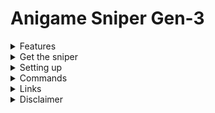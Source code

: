 # Anigame Sniper Gen-3

<details>
<summary>Features</summary>
<br/>

- Inbuilt Spammer , can spam with multiple accounts
- Responds to your messages in discord (on/off)
- Snipes only where you want it to
- Set latency so that the bot waits for some seconds before claiming the cards , could be a number or a range (->setlatency 5 "OR" ->setlatency 5-10)
- claims anigame lottery (on/off)
- claims anigame hourly (on/off)
- does anigames battle all (on/off) every hour
- claims izzi lottery (on/off)
- claims izzi hourly (on/off)
- does izzi battle all (on/off) every hour
- notifies you if you catch a valuable card (you can configure what the valuable card is in notifications.json )

</details>

<details>
<summary>Get the sniper</summary>
<br/>

- Download the codes as zip file or,
- Clone this repo or,
- Fork this repo or,
- Just copy the codes

</details>

<details>
<summary>Setting up</summary>
<br/>

- run configmaker.py
- fill in the details
- run installer.py
- run main.py

</details>

<details>
<summary>Commands</summary>
<br/>


| Command | Description |
| ------ | ----------- |
| exit   | closes the sniper |
| spam (n/!) | spams a channel (n=number/!=for infinity messages) |
| stopspam   | stops spam |
| features | see all the features status |
| features (on/off) | turn all the features on or off |
| snipers | see all the snipers status |
| snipers (on/off) | turn all the snipers on or off |
| toggle (feature/sniper/respond) (on/off) | turn a feature/sniper/respond on or off |
| latency   | see the time that the sniper waits for before sniping a card |
| setlatency (n)   | set the time for the sniper to wait before sniping a card (n=seconds) |
| addchannel   | channel is now being sniped |
| removechannel   | channel is now not being sniped |
| addchannel -a (guildID:channelID)   | channel is now being sniped |
| removechannel -a (guildID:channelID)   | channel is now not being sniped |
| addguild   | whole server is now being sniped |
| removeguild   | the server is now not being sniped |
| clearchannels   | no channel is being sniped now |

</details>

<details>
<summary>Links</summary>
<br/>

<a href="https://www.youtube.com/watch?v=x42bHeDuPgw" target="_blank" ><img src="https://github.com/Sebastian09-09/Anigame-Sniper-Gen-3/blob/main/images/Anigame%20Sniper%20Gen-3.png" width="350" /></a>  <br><br>
> <a href="https://discord.gg/GYpvU3CGMq">Discord Support Server</a>

</details>

<details>
<summary>Disclaimer</summary>
<br/>

### warning
*This is against Discord's TOS and can get your account banned , use at your own risk!* 
> If you like my sniper consider putting a star on this repo !

</details>
